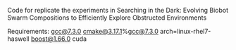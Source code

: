 Code for replicate the experiments in Searching in the Dark: Evolving Biobot Swarm Compositions to Efficiently Explore Obstructed Environments

Requirements: gcc@7.3.0
              cmake@3.17.1%gcc@7.3.0 arch=linux-rhel7-haswell
              boost@1.66.0
              cuda